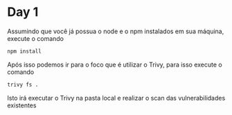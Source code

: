 # Day 1

Assumindo que você já possua o node e o npm instalados em sua máquina, execute o comando

```bash
npm install
```

Após isso podemos ir para o foco que é utilizar o Trivy, para isso execute o comando

```bash
trivy fs .
```

Isto irá executar o Trivy na pasta local e realizar o scan das vulnerabilidades existentes

